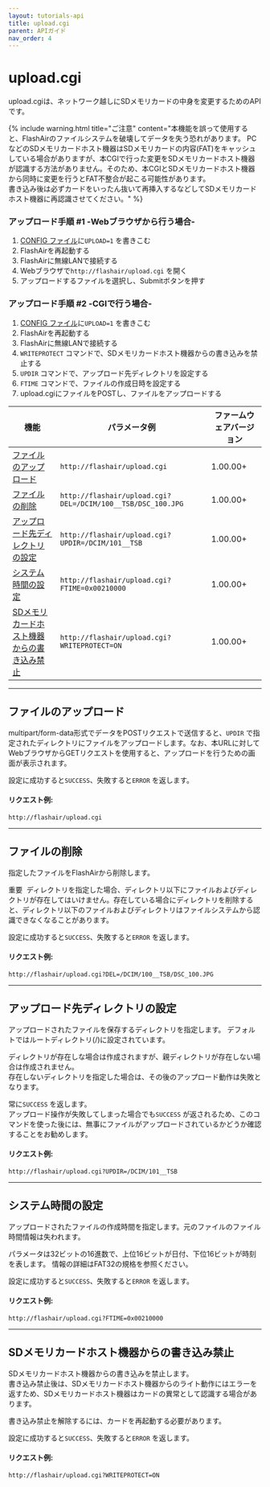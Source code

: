 ```yaml
---
layout: tutorials-api
title: upload.cgi
parent: APIガイド
nav_order: 4
---
```


# upload.cgi

upload.cgiは、ネットワーク越しにSDメモリカードの中身を変更するためのAPIです。

{% include warning.html title="ご注意" content="本機能を誤って使用すると、FlashAirのファイルシステムを破壊してデータを失う恐れがあります。 PCなどのSDメモリカードホスト機器はSDメモリカードの内容(FAT)をキャッシュしている場合がありますが、本CGIで行った変更をSDメモリカードホスト機器が認識する方法がありません。そのため、本CGIとSDメモリカードホスト機器から同時に変更を行うとFAT不整合が起こる可能性があります。<br />書き込み後は必ずカードをいったん抜いて再挿入するなどしてSDメモリカードホスト機器に再認識させてください。" %}


### アップロード手順 #1 -Webブラウザから行う場合-

1.  [CONFIG ファイル](./config)に`UPLOAD=1` を書きこむ
2.  FlashAirを再起動する
3.  FlashAirに無線LANで接続する
4.  Webブラウザで`http://flashair/upload.cgi` を開く
5.  アップロードするファイルを選択し、Submitボタンを押す

### アップロード手順 #2 -CGIで行う場合-

1.  [CONFIG ファイル](./config)に`UPLOAD=1` を書きこむ
2.  FlashAirを再起動する
3.  FlashAirに無線LANで接続する
4.  `WRITEPROTECT` コマンドで、SDメモリカードホスト機器からの書き込みを禁止する
5.  `UPDIR` コマンドで、アップロード先ディレクトリを設定する
6.  `FTIME` コマンドで、ファイルの作成日時を設定する
7.  upload.cgiにファイルをPOSTし、ファイルをアップロードする  


機能                                                    | パラメータ例                                           | ファームウェアバージョン
------------------------------------------------------- | --------------------------------------------------------- | ------------
[ファイルのアップロード](#upload)                         | `http://flashair/upload.cgi`                                | 1.00.00+    
[ファイルの削除](#delete)                                | `http://flashair/upload.cgi?DEL=/DCIM/100__TSB/DSC_100.JPG` | 1.00.00+    
[アップロード先ディレクトリの設定](#updir)                 | `http://flashair/upload.cgi?UPDIR=/DCIM/101__TSB`           | 1.00.00+    
[システム時間の設定](#ftime)                              | `http://flashair/upload.cgi?FTIME=0x00210000`               | 1.00.00+    
[SDメモリカードホスト機器からの書き込み禁止](#writeprotect) | `http://flashair/upload.cgi?WRITEPROTECT=ON`                | 1.00.00+      

---
<h2 id="upload">ファイルのアップロード</h2>

multipart/form-data形式でデータをPOSTリクエストで送信すると、`UPDIR` で指定されたディレクトリにファイルをアップロードします。なお、本URLに対してWebブラウザからGETリクエストを使用すると、アップロードを行うための画面が表示されます。

設定に成功すると`SUCCESS`、失敗すると`ERROR` を返します。

#### リクエスト例:

`http://flashair/upload.cgi`

---
<h2 id="delete">ファイルの削除</h2>

指定したファイルをFlashAirから削除します。

<span class="badge label-red">重要</span>&nbsp; ディレクトリを指定した場合、ディレクトリ以下にファイルおよびディレクトリが存在してはいけません。存在している場合にディレクトリを削除すると、ディレクトリ以下のファイルおよびディレクトリはファイルシステムから認識できなくなることがあります。

設定に成功すると`SUCCESS`、失敗すると`ERROR` を返します。

#### リクエスト例:

`http://flashair/upload.cgi?DEL=/DCIM/100__TSB/DSC_100.JPG`

---
<h2 id="updir">アップロード先ディレクトリの設定</h2>

アップロードされたファイルを保存するディレクトリを指定します。 デフォルトではルートディレクトリ(/)に設定されています。

ディレクトリが存在しな場合は作成されますが、親ディレクトリが存在しない場合は作成されません。<br>存在しないディレクトリを指定した場合は、その後のアップロード動作は失敗となります。

常に`SUCCESS` を返します。<br>
アップロード操作が失敗してしまった場合でも`SUCCESS` が返されるため、このコマンドを使った後には、無事にファイルがアップロードされているかどうか確認することをお勧めします。 

#### リクエスト例:

`http://flashair/upload.cgi?UPDIR=/DCIM/101__TSB`

---
<h2 id="ftime">システム時間の設定</h2>

アップロードされたファイルの作成時間を指定します。元のファイルのファイル時間情報は失われます。

パラメータは32ビットの16進数で、上位16ビットが日付、下位16ビットが時刻を表します。 情報の詳細はFAT32の規格を参照ください。

設定に成功すると`SUCCESS`、失敗すると`ERROR` を返します。

#### リクエスト例:

`http://flashair/upload.cgi?FTIME=0x00210000`

---
<h2 id="writeprotect">SDメモリカードホスト機器からの書き込み禁止</h2>

SDメモリカードホスト機器からの書き込みを禁止します。<br>
書き込み禁止後は、SDメモリカードホスト機器からのライト動作にはエラーを返すため、SDメモリカードホスト機器はカードの異常として認識する場合があります。

書き込み禁止を解除するには、カードを再起動する必要があります。

設定に成功すると`SUCCESS`、失敗すると`ERROR` を返します。

#### リクエスト例:

`http://flashair/upload.cgi?WRITEPROTECT=ON`
